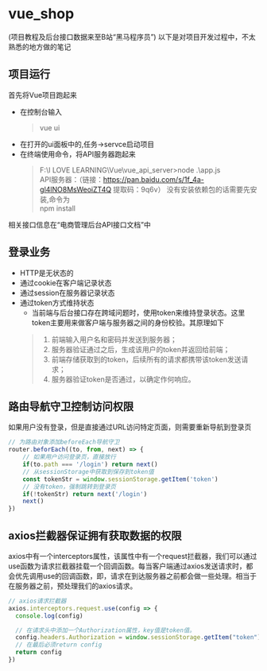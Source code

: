 # vue_shop
(项目教程及后台接口数据来至B站“黑马程序员”)
以下是对项目开发过程中，不太熟悉的地方做的笔记
## 项目运行
首先将Vue项目跑起来  
+ 在控制台输入
    > vue ui 
+ 在打开的ui面板中的,任务->servce启动项目
+ 在终端使用命令，将API服务器跑起来
    > F:\I LOVE LEARNING\Vue\vue_api_server>node .\app.js  
    > API服务器：（链接：https://pan.baidu.com/s/1f_4a-gl4lNO8MsWeoiZT4Q 
提取码：9q6v）
    没有安装依赖包的话需要先安装,命令为  
    > npm install  

相关接口信息在“电商管理后台API接口文档”中
## 登录业务
+ HTTP是无状态的
+ 通过cookie在客户端记录状态
+ 通过session在服务器记录状态
+ 通过token方式维持状态
    - 当前端与后台接口存在跨域问题时，使用token来维持登录状态。这里token主要用来做客户端与服务器之间的身份校验。其原理如下
    > 1) 前端输入用户名和密码并发送到服务器；  
    > 2) 服务器验证通过之后，生成该用户的token并返回给前端；  
    > 3) 前端存储获取到的token，后续所有的请求都携带该token发送请求；
    > 4) 服务器验证token是否通过，以确定作何响应。

## 路由导航守卫控制访问权限
如果用户没有登录，但是直接通过URL访问特定页面，则需要重新导航到登录页
```JavaScript
// 为路由对象添加beforeEach导航守卫
router.beforEach((to, from, next) => {
    // 如果用户访问登录页，直接放行
    if(to.path === '/login') return next()
    // 从sessionStorage中获取到保存到token值
    const tokenStr = window.sessionStorage.getItem('token')
    // 没有token，强制跳转到登录页
    if(!tokenStr) return next('/login')
    next()
})
```
## axios拦截器保证拥有获取数据的权限
axios中有一个interceptors属性，该属性中有一个request拦截器，我们可以通过use函数为请求拦截器挂载一个回调函数。每当客户端通过axios发送请求时，都会优先调用use的回调函数，即，请求在到达服务器之前都会做一些处理。相当于在服务器之前，预处理我们的axios请求。
```JavaScript
// axios请求拦截器
axios.interceptors.request.use(config => {
  console.log(config)

  // 在请求头中添加一个Authorization属性，key值是token值。
  config.headers.Authorization = window.sessionStorage.getItem("token")
  // 在最后必须return config
  return config
})

```
